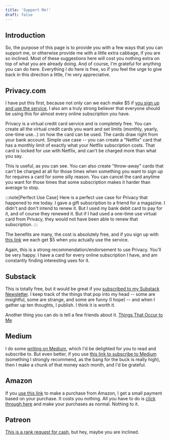 ```yaml
---
title: 'Support Me!'
draft: false
---
```


## Introduction

So, the purpose of this page is to provide you with a few ways that you can support me, or otherwise provide me with a little extra cabbage, if you are so inclined. Most of these suggestions here will cost you nothing extra on top of what you are already doing. And of course, I'm grateful for anything you can do here. Everything I do here is free, so if you feel the urge to give back in this direction a little, I'm very appreciative.

## Privacy.com

I have put this first, because not only can we each make $5 if [you sign up and use the service](https://app.privacy.com/join/LUZBW), I also am a truly strong believer that everyone should be using this for almost every online subscription you have.

Privacy is a virtual credit card service and is completely free. You can create all the virtual credit cards you want and set limits (monthly, yearly, one-time use...) on how the card can be used. The cards draw right from your bank account. Simple use case -- you can create a "Netflix" card that has a monthly limit of exactly what your Netflix subscription costs. That card is locked for use with Netflix, and can't be charged more than what you say.

This is useful, as you can see. You can also create "throw-away" cards that can't be charged at all for those times when something you want to sign up for requires a card for some silly reason. You can cancel the card anytime you want for those times that some subscription makes it harder than average to stop.

:::note[Perfect Use Case]
Here is a perfect use case for Privacy that happened to me today. I gave a gift subscription to a friend for a magazine. I didn't and don't intend to renew it. But I used my bank debit card to pay for it, and of course they renewed it. But if I had used a one-time use virtual card from Privacy, they would not have been able to renew that subscription.
:::

The benefits are many, the cost is absolutely free, and if you sign up with [this link](https://app.privacy.com/join/LUZBW) we each get $5 when you actually use the service.

Again, this is a strong recommendation/endorsement to use Privacy. You'll be very happy. I have a card for every online subscription I have, and am constantly finding interesting uses for it.

## Substack

This is totally free, but it would be great if you [subscribed to my Substack Newsletter](https://thingsthatoccurtome.com/). I keep track of the things that pop into my head -- some are insightful, some are strange, and some are funny (I hope) -- and when I gather up ten thoughts, I publish. I think it is worth it.

Another thing you can do is tell a few friends about it. [Things That Occur to Me](https://thingsthatoccurtome.com/)

## Medium

I do some [writing on Medium](https://nickhodges.medium.com/), which I'd be delighted for you to read and subscribe to. But even better, if you use [this link to subscribe to Medium](https://medium.com/@nickhodges/membership) (something I strongly recommend, as the bang for the buck is really high), then I make a chunk of that money each month, and I'd be grateful.

## Amazon

If you [use this link](https://amzn.to/3sbg48S) to make a purchase from Amazon, I get a small payment based on your purchase. It costs you nothing. All you have to do is [click through here](https://amzn.to/3sbg48S) and make your purchases as normal. Nothing to it.

## Patreon

[This is a rank request for cash](https://www.patreon.com/nickhodges), but hey, maybe you are inclined.
